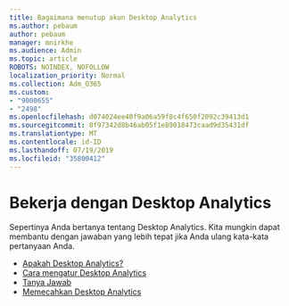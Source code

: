 ```yaml
---
title: Bagaimana menutup akun Desktop Analytics
ms.author: pebaum
author: pebaum
manager: mnirkhe
ms.audience: Admin
ms.topic: article
ROBOTS: NOINDEX, NOFOLLOW
localization_priority: Normal
ms.collection: Adm_O365
ms.custom:
- "9000655"
- "2498"
ms.openlocfilehash: d074024ee40f9a06a59f8c4f650f2092c39413d1
ms.sourcegitcommit: 8f97342d8b46ab05f1e89018473caad9d35431df
ms.translationtype: MT
ms.contentlocale: id-ID
ms.lasthandoff: 07/19/2019
ms.locfileid: "35800412"
---
```

# <a name="working-with-desktop-analytics"></a>Bekerja dengan Desktop Analytics

Sepertinya Anda bertanya tentang Desktop Analytics. Kita mungkin dapat membantu dengan jawaban yang lebih tepat jika Anda ulang kata-kata pertanyaan Anda.

- [Apakah Desktop Analytics?](https://docs.microsoft.com/sccm/desktop-analytics/overview)
- [Cara mengatur Desktop Analytics](https://docs.microsoft.com/sccm/desktop-analytics/set-up)
- [Tanya Jawab](https://docs.microsoft.com/sccm/desktop-analytics/faq)
- [Memecahkan Desktop Analytics](https://docs.microsoft.com/sccm/desktop-analytics/troubleshooting)